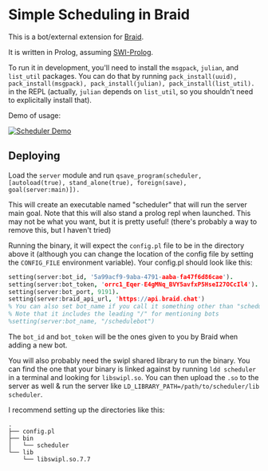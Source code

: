 # Simple Scheduling in Braid

This is a bot/external extension for [Braid](https://github.com/braidchat/braid).

It is written in Prolog, assuming [SWI-Prolog](http://swi-prolog.org/).

To run it in development, you'll need to install the `msgpack`, `julian`, and `list_util` packages.
You can do that by running `pack_install(uuid), pack_install(msgpack), pack_install(julian), pack_install(list_util).` in the REPL (actually, `julian` depends on `list_util`, so you shouldn't need to explicitally install that).

Demo of usage:

[![Scheduler Demo](https://img.youtube.com/vi/n9MBrBrhLwQ/0.jpg)](http://www.youtube.com/watch?v=n9MBrBrhLwQ)


## Deploying

Load the `server` module and run `qsave_program(scheduler, [autoload(true), stand_alone(true), foreign(save), goal(server:main)]).`

This will create an executable named "scheduler" that will run the server main goal.
Note that this will also stand a prolog repl when launched.
This may not be what you want, but it is pretty useful! (there's probably a way to remove this, but I haven't tried)

Running the binary, it will expect the `config.pl` file to be in the directory above it (although you can change the location of the config file by setting the `CONFIG_FILE` environment variable).
Your config.pl should look like this:

```prolog
setting(server:bot_id, '5a99acf9-9aba-4791-aaba-fa47f6d86cae').
setting(server:bot_token, 'orrc1_Eqer-E4gMNq_BVY5avfxP5HseI27OCcIl4').
setting(server:bot_port, 9191).
setting(server:braid_api_url, 'https://api.braid.chat')
% You can also set bot_name if you call it something other than "schedule"
% Note that it includes the leading "/" for mentioning bots
%setting(server:bot_name, "/schedulebot")
```

The `bot_id` and `bot_token` will be the ones given to you by Braid when adding a new bot.

You will also probably need the swipl shared library to run the binary.
You can find the one that your binary is linked against by running `ldd scheduler` in a terminal and looking for `libswipl.so`.
You can then upload the `.so` to the server as well & run the server like `LD_LIBRARY_PATH=/path/to/scheduler/lib scheduler`.

I recommend setting up the directories like this:

```shell
.
├── config.pl
├── bin
│   └── scheduler
└── lib
    └── libswipl.so.7.7
```
